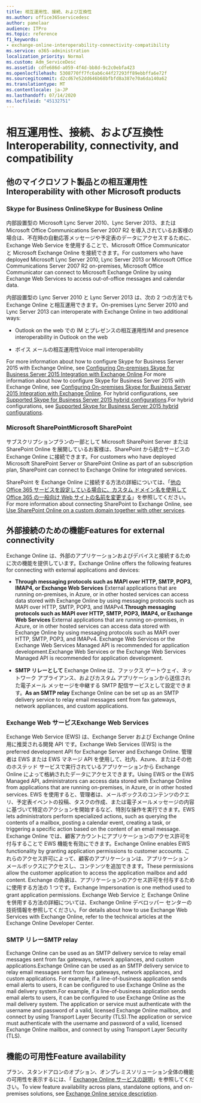 ```yaml
---
title: 相互運用性、接続、および互換性
ms.author: office365servicedesc
author: pamelaar
audience: ITPro
ms.topic: reference
f1_keywords:
- exchange-online-interoperability-connectivity-compatibility
ms.service: o365-administration
localization_priority: Normal
ms.custom: Adm_ServiceDesc
ms.assetid: cdfe686d-a059-4f4d-bb8d-9c2c0ebfa423
ms.openlocfilehash: 5308770ff7fc6ab6c44f27293ff89ebbffa6e72f
ms.sourcegitcommit: d2cd67e52dd646b68bfbfd8a387e70a6da140a62
ms.translationtype: MT
ms.contentlocale: ja-JP
ms.lasthandoff: 07/14/2020
ms.locfileid: "45132751"
---
```

# <a name="interoperability-connectivity-and-compatibility"></a><span data-ttu-id="fff50-102">相互運用性、接続、および互換性</span><span class="sxs-lookup"><span data-stu-id="fff50-102">Interoperability, connectivity, and compatibility</span></span>

## <a name="interoperability-with-other-microsoft-products"></a><span data-ttu-id="fff50-103">他のマイクロソフト製品との相互運用性</span><span class="sxs-lookup"><span data-stu-id="fff50-103">Interoperability with other Microsoft products</span></span>

### <a name="skype-for-business-online"></a><span data-ttu-id="fff50-104">Skype for Business Online</span><span class="sxs-lookup"><span data-stu-id="fff50-104">Skype for Business Online</span></span>

<span data-ttu-id="fff50-105">内部設置型の Microsoft Lync Server 2010、Lync Server 2013、または Microsoft Office Communications Server 2007 R2 を導入されているお客様の場合は、不在時の自動応答メッセージや予定表のデータにアクセスするために、Exchange Web Service を使用することで、Microsoft Office Communicator と Microsoft Exchange Online を接続できます。</span><span class="sxs-lookup"><span data-stu-id="fff50-105">For customers who have deployed Microsoft Lync Server 2010, Lync Server 2013 or Microsoft Office Communications Server 2007 R2 on-premises, Microsoft Office Communicator can connect to Microsoft Exchange Online by using Exchange Web Services to access out-of-office messages and calendar data.</span></span>
  
<span data-ttu-id="fff50-106">内部設置型の Lync Server 2010 と Lync Server 2013 は、次の 2 つの方法でも Exchange Online と相互運用できます。</span><span class="sxs-lookup"><span data-stu-id="fff50-106">On-premises Lync Server 2010 and Lync Server 2013 can interoperate with Exchange Online in two additional ways:</span></span>
  
- <span data-ttu-id="fff50-107">Outlook on the web での IM とプレゼンスの相互運用性</span><span class="sxs-lookup"><span data-stu-id="fff50-107">IM and presence interoperability in Outlook on the web</span></span>
    
- <span data-ttu-id="fff50-108">ボイス メールの相互運用性</span><span class="sxs-lookup"><span data-stu-id="fff50-108">Voice mail interoperability</span></span>
    
<span data-ttu-id="fff50-109">For more information about how to configure Skype for Business Server 2015 with Exchange Online, see [Configuring On-premises Skype for Business Server 2015 Integration with Exchange Online](https://go.microsoft.com/fwlink/p/?LinkId=271804).</span><span class="sxs-lookup"><span data-stu-id="fff50-109">For more information about how to configure Skype for Business Server 2015 with Exchange Online, see [Configuring On-premises Skype for Business Server 2015 Integration with Exchange Online](https://go.microsoft.com/fwlink/p/?LinkId=271804).</span></span> <span data-ttu-id="fff50-110">For hybrid configurations, see [Supported Skype for Business Server 2015 hybrid configurations](https://go.microsoft.com/fwlink/?LinkID=513084).</span><span class="sxs-lookup"><span data-stu-id="fff50-110">For hybrid configurations, see [Supported Skype for Business Server 2015 hybrid configurations](https://go.microsoft.com/fwlink/?LinkID=513084).</span></span>
  
### <a name="microsoft-sharepoint"></a><span data-ttu-id="fff50-111">Microsoft SharePoint</span><span class="sxs-lookup"><span data-stu-id="fff50-111">Microsoft SharePoint</span></span>

<span data-ttu-id="fff50-112">サブスクリプションプランの一部として Microsoft SharePoint Server または SharePoint Online を展開しているお客様は、SharePoint から統合サービスの Exchange Online に接続できます。</span><span class="sxs-lookup"><span data-stu-id="fff50-112">For customers who have deployed Microsoft SharePoint Server or SharePoint Online as part of an subscription plan, SharePoint can connect to Exchange Online for integrated services.</span></span>
  
<span data-ttu-id="fff50-113">SharePoint を Exchange Online に接続する方法の詳細については、「[他の Office 365 サービスを設定している場合に、カスタム ドメイン名を使用して Office 365 の一般向け Web サイトの名前を変更する](https://go.microsoft.com/fwlink/?LinkId=271805)」を参照してください。</span><span class="sxs-lookup"><span data-stu-id="fff50-113">For more information about connecting SharePoint to Exchange Online, see [Use SharePoint Online on a custom domain together with other services](https://go.microsoft.com/fwlink/?LinkId=271805).</span></span>
  
## <a name="features-for-external-connectivity"></a><span data-ttu-id="fff50-114">外部接続のための機能</span><span class="sxs-lookup"><span data-stu-id="fff50-114">Features for external connectivity</span></span>

<span data-ttu-id="fff50-115">Exchange Online は、外部のアプリケーションおよびデバイスと接続するために次の機能を提供しています。</span><span class="sxs-lookup"><span data-stu-id="fff50-115">Exchange Online offers the following features for connecting with external applications and devices:</span></span>
  
- <span data-ttu-id="fff50-116">**Through messaging protocols such as MAPI over HTTP, SMTP, POP3, IMAP4, or Exchange Web Services** External applications that are running on-premises, in Azure, or in other hosted services can access data stored with Exchange Online by using messaging protocols such as MAPI over HTTP, SMTP, POP3, and IMAPv4.</span><span class="sxs-lookup"><span data-stu-id="fff50-116">**Through messaging protocols such as MAPI over HTTP, SMTP, POP3, IMAP4, or Exchange Web Services** External applications that are running on-premises, in Azure, or in other hosted services can access data stored with Exchange Online by using messaging protocols such as MAPI over HTTP, SMTP, POP3, and IMAPv4.</span></span> <span data-ttu-id="fff50-117">Exchange Web Services or the Exchange Web Services Managed API is recommended for application development.</span><span class="sxs-lookup"><span data-stu-id="fff50-117">Exchange Web Services or the Exchange Web Services Managed API is recommended for application development.</span></span> 
    
- <span data-ttu-id="fff50-118">**SMTP リレーとして** Exchange Online は、ファックス ゲートウェイ、ネットワーク アプライアンス、およびカスタム アプリケーションから送信された電子メール メッセージを中継する SMTP 配信サービスとして設定できます。</span><span class="sxs-lookup"><span data-stu-id="fff50-118">**As an SMTP relay** Exchange Online can be set up as an SMTP delivery service to relay email messages sent from fax gateways, network appliances, and custom applications.</span></span> 
    
### <a name="exchange-web-services"></a><span data-ttu-id="fff50-119">Exchange Web サービス</span><span class="sxs-lookup"><span data-stu-id="fff50-119">Exchange Web Services</span></span>

<span data-ttu-id="fff50-120">Exchange Web Service (EWS) は、Exchange Server および Exchange Online 用に推奨される開発 API です。</span><span class="sxs-lookup"><span data-stu-id="fff50-120">Exchange Web Services (EWS) is the preferred development API for Exchange Server and Exchange Online.</span></span> <span data-ttu-id="fff50-121">管理者は EWS または EWS マネージ API を使用して、社内、Azure、またはその他のホステッド サービスで実行されているアプリケーションから Exchange Online によって格納されたデータにアクセスできます。</span><span class="sxs-lookup"><span data-stu-id="fff50-121">Using EWS or the EWS Managed API, administrators can access data stored with Exchange Online from applications that are running on-premises, in Azure, or in other hosted services.</span></span> <span data-ttu-id="fff50-122">EWS を使用すると、管理者は、メールボックスのコンテンツのクエリ、予定表イベントの投稿、タスクの作成、または電子メールメッセージの内容に基づいて特定のアクションを開始するなど、特別な操作を実行できます。</span><span class="sxs-lookup"><span data-stu-id="fff50-122">EWS lets administrators perform specialized actions, such as querying the contents of a mailbox, posting a calendar event, creating a task, or triggering a specific action based on the content of an email message.</span></span> <span data-ttu-id="fff50-123">Exchange Online では、顧客アカウントにアプリケーションのアクセス許可を付与することで EWS 機能を有効にできます。</span><span class="sxs-lookup"><span data-stu-id="fff50-123">Exchange Online enables EWS functionality by granting application permissions to customer accounts.</span></span> <span data-ttu-id="fff50-124">これらのアクセス許可によって、顧客のアプリケーションは、アプリケーション メールボックスにアクセスし、コンテンツを追加できます。</span><span class="sxs-lookup"><span data-stu-id="fff50-124">These permissions allow the customer application to access the application mailbox and add content.</span></span> <span data-ttu-id="fff50-125">Exchange の偽装は、アプリケーションのアクセス許可を付与するために使用する方法の 1 つです。</span><span class="sxs-lookup"><span data-stu-id="fff50-125">Exchange Impersonation is one method used to grant application permissions.</span></span> <span data-ttu-id="fff50-126">Exchange Web Service と Exchange Online を併用する方法の詳細については、Exchange Online デベロッパー センターの技術情報を参照してください。</span><span class="sxs-lookup"><span data-stu-id="fff50-126">For details about how to use Exchange Web Services with Exchange Online, refer to the technical articles at the Exchange Online Developer Center.</span></span>
  
### <a name="smtp-relay"></a><span data-ttu-id="fff50-127">SMTP リレー</span><span class="sxs-lookup"><span data-stu-id="fff50-127">SMTP relay</span></span>

<span data-ttu-id="fff50-128">Exchange Online can be used as an SMTP delivery service to relay email messages sent from fax gateways, network appliances, and custom applications.</span><span class="sxs-lookup"><span data-stu-id="fff50-128">Exchange Online can be used as an SMTP delivery service to relay email messages sent from fax gateways, network appliances, and custom applications.</span></span> <span data-ttu-id="fff50-129">For example, if a line-of-business application sends email alerts to users, it can be configured to use Exchange Online as the mail delivery system.</span><span class="sxs-lookup"><span data-stu-id="fff50-129">For example, if a line-of-business application sends email alerts to users, it can be configured to use Exchange Online as the mail delivery system.</span></span> <span data-ttu-id="fff50-130">The application or service must authenticate with the username and password of a valid, licensed Exchange Online mailbox, and connect by using Transport Layer Security (TLS).</span><span class="sxs-lookup"><span data-stu-id="fff50-130">The application or service must authenticate with the username and password of a valid, licensed Exchange Online mailbox, and connect by using Transport Layer Security (TLS).</span></span>
  
## <a name="feature-availability"></a><span data-ttu-id="fff50-131">機能の可用性</span><span class="sxs-lookup"><span data-stu-id="fff50-131">Feature availability</span></span>

<span data-ttu-id="fff50-132">プラン、スタンドアロンのオプション、オンプレミスソリューション全体の機能の可用性を表示するには、「 [Exchange Online サービスの説明](exchange-online-service-description.md)」を参照してください。</span><span class="sxs-lookup"><span data-stu-id="fff50-132">To view feature availability across plans, standalone options, and on-premises solutions, see [Exchange Online service description](exchange-online-service-description.md).</span></span>
  

